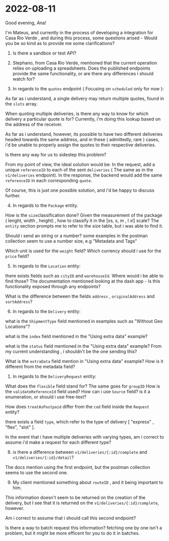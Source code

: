 # 2022-08-11

Good evening, Ana!

I'm Mateus, and currently in the process of developing a integration for Casa Rio Verde , and during this process, some questions arised - Would you be so kind as to provide me some clarifications?

1. Is there a sandbox or test API?

2. Stephano, from Casa Rio Verde, mentioned that the current operation relies on uploading a spreadsheets. Does the published endpoints provide the same functionality, or are there any  differences i should watch for?

3. In regards to the `quotes` endpoint ( Focusing on `scheduled` only for now ):

As far as i understand, a single delivery may return multiple quotes, found in the `slots` array.

When quoting multiple deliveries, is there any way to know for which delivery a particular quote is for? Currently, i'm doing this lookup based on the address of the receiver.

As far as i understand, however, its possible to have two different deliveries headed towards the same address, and in these ( admittedly, rare ) cases, i'd be unable to properly assign the quotes to their respective deliveries.

Is there any way for us to sidestep this problem?

From my point of view, the ideal solution would be: In the request, add a unique `referenceID` to each of the sent `deliveries` ( The same as in the `v1/deliveries` endpoint).
In the response, the backend would add the same `referenceID` in each corresponding `quote`.

Of course, this is just one possible solution, and i'd be happy to discuss further.

4. In regards to the `Package` entity.

How is the `size`classification done? Given the measurement of the package ( lenght, width , height) , how to classify it in the [xs, s, m , l xl] scale?  The `entity` section prompts me to refer to the size table, but i was able to find it.

Should i send an string or a number? some examples in the postman collection seem to use a number size, e.g "Metadata and Tags"

Which unit is used for the `weight` field?
Which currency should i use for the `price` field?

5. In regards to the `Location` entity:

there exists fields  such as `cityID` and `warehouseId`. Where would i be able to find those?
The documentation mentioned looking at the dash app - Is this functionality exposed through any endpoints?

What is the difference between the fields `address` , `originalAddress` and `sortAddress`?


6. In regards to the `Delivery` entity:

what is the `ShipmentType` field mentioned in examples such as "Without Geo Locations"? 

what is the `index` field mentioned in the "Using extra data" example? 

what is the `status` field mentioned in the "Using extra data" example? From my current understanding , i shouldn't be the one sending this?

What is the `extraData` field mention in "Using extra data" example? How is it different from the metadata field?




1. In regards to the `DeliveryRequest` entity:

What does the `flexible` field stand for? The same goes for `groupID`
How is the `validateReferenceId` field used?
How can i use `Source` field? is it a enumeration, or should i use free-text?

How does `treatAsPostpaid` differ from the `cod` field inside the `Request` entity?


there exists a field `type`, which refer to the type of delivery [ "express" , "flex", "slot" ].

In the event that i have multiple deliveries with varying types, am i correct to assume i'd make a request for each different type?

8. is there a difference between `v1/deliveries/{:id}/complete` and `v1/deliveries/{:id}/detail`?

The docs mention using the first endpoint, but the postman collection seems to use the second one.


9. My client mentioned something about `routeID` , and it being important to him.

This information doesn't seem to be returned on the creation of the delivery, but I see that it is returned on the `v1/deliveries/{:id}/complete`, however.

Am i correct to assume that i should call this second endpoint?  

Is there a way to batch request this information? fetching one by one isn't a problem, but it might be more efficent for you to do it in batches.
